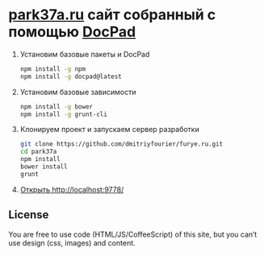 # [park37a.ru](http://park37a.ru/) сайт собранный с помощью [DocPad](https://github.com/bevry/docpad)

1. Установим базовые пакеты и DocPad

	```bash
	npm install -g npm
	npm install -g docpad@latest
	```

2. Установим базовые зависимости

	```bash
	npm install -g bower
	npm install -g grunt-cli
	```

4. Клонируем проект и запускаем сервер разработки

	``` bash
	git clone https://github.com/dmitriyfourier/furye.ru.git
	cd park37a
	npm install
	bower install
	grunt
	```

1. [Открыть http://localhost:9778/](http://localhost:9778/)


## License

You are free to use code (HTML/JS/CoffeeScript) of this site, but you can’t use design (css, images) and content.